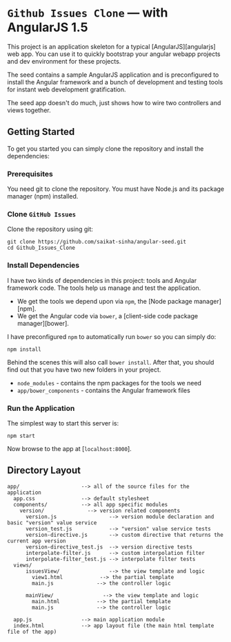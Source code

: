 # `Github Issues Clone` — with AngularJS 1.5

This project is an application skeleton for a typical [AngularJS][angularjs] web app. You can use it
to quickly bootstrap your angular webapp projects and dev environment for these projects.

The seed contains a sample AngularJS application and is preconfigured to install the Angular
framework and a bunch of development and testing tools for instant web development gratification.

The seed app doesn't do much, just shows how to wire two controllers and views together.


## Getting Started

To get you started you can simply clone the repository and install the dependencies:

### Prerequisites

You need git to clone the repository.
You must have Node.js and its package manager (npm) installed.

### Clone `GitHub Issues`

Clone the repository using git:

```
git clone https://github.com/saikat-sinha/angular-seed.git
cd Github_Issues_Clone
```


### Install Dependencies

I have two kinds of dependencies in this project: tools and Angular framework code. The tools help
us manage and test the application.

* We get the tools we depend upon via `npm`, the [Node package manager][npm].
* We get the Angular code via `bower`, a [client-side code package manager][bower].

I have preconfigured `npm` to automatically run `bower` so you can simply do:

```
npm install
```

Behind the scenes this will also call `bower install`. After that, you should find out that you have
two new folders in your project.

* `node_modules` - contains the npm packages for the tools we need
* `app/bower_components` - contains the Angular framework files


### Run the Application

 The simplest way to start this server is:

```
npm start
```

Now browse to the app at [`localhost:8000`].


## Directory Layout

```
app/                    --> all of the source files for the application
  app.css               --> default stylesheet
  components/           --> all app specific modules
    version/              --> version related components
      version.js                 --> version module declaration and basic "version" value service
      version_test.js            --> "version" value service tests
      version-directive.js       --> custom directive that returns the current app version
      version-directive_test.js  --> version directive tests
      interpolate-filter.js      --> custom interpolation filter
      interpolate-filter_test.js --> interpolate filter tests
  views/
      issuesView/                --> the view template and logic
        view1.html            --> the partial template
        main.js              --> the controller logic

      mainView/                --> the view template and logic
        main.html            --> the partial template
        main.js              --> the controller logic

  app.js                --> main application module
  index.html            --> app layout file (the main html template file of the app)
```


